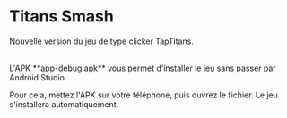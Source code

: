 # Titans Smash

Nouvelle version du jeu de type clicker TapTitans.

<br/>
L'APK **app-debug.apk** vous permet d'installer le jeu sans passer par Android Studio.

Pour cela, mettez l'APK sur votre téléphone, puis ouvrez le fichier. Le jeu s'installera automatiquement.
